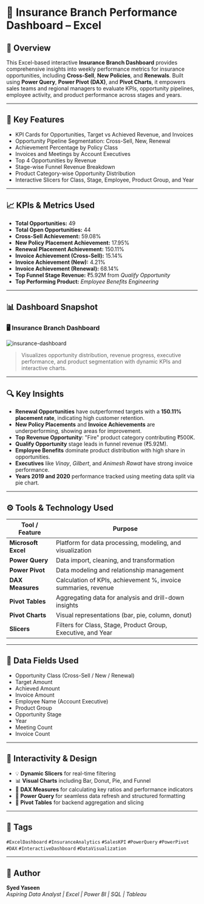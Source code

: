 # 🏢 Insurance Branch Performance Dashboard – Excel

## 📌 Overview  
This Excel-based interactive **Insurance Branch Dashboard** provides comprehensive insights into weekly performance metrics for insurance opportunities, including **Cross-Sell**, **New Policies**, and **Renewals**. Built using **Power Query**, **Power Pivot (DAX)**, and **Pivot Charts**, it empowers sales teams and regional managers to evaluate KPIs, opportunity pipelines, employee activity, and product performance across stages and years.

---

## 🧠 Key Features

- KPI Cards for Opportunities, Target vs Achieved Revenue, and Invoices  
- Opportunity Pipeline Segmentation: Cross-Sell, New, Renewal  
- Achievement Percentage by Policy Class  
- Invoices and Meetings by Account Executives  
- Top 4 Opportunities by Revenue  
- Stage-wise Funnel Revenue Breakdown  
- Product Category-wise Opportunity Distribution  
- Interactive Slicers for Class, Stage, Employee, Product Group, and Year

---

## 📈 KPIs & Metrics Used

- **Total Opportunities:** 49  
- **Total Open Opportunities:** 44  
- **Cross-Sell Achievement:** 59.08%  
- **New Policy Placement Achievement:** 17.95%  
- **Renewal Placement Achievement:** 150.11%  
- **Invoice Achievement (Cross-Sell):** 15.14%  
- **Invoice Achievement (New):** 4.21%  
- **Invoice Achievement (Renewal):** 68.14%  
- **Top Funnel Stage Revenue:** ₹5.92M from *Qualify Opportunity*  
- **Top Performing Product:** *Employee Benefits Engineering*

---

## 📊 Dashboard Snapshot

### 🖥️ Insurance Branch Dashboard
![insurance-dashboard](./Repot.JPG)

> Visualizes opportunity distribution, revenue progress, executive performance, and product segmentation with dynamic KPIs and interactive charts.

---

## 🔍 Key Insights

- **Renewal Opportunities** have outperformed targets with a **150.11% placement rate**, indicating high customer retention.
- **New Policy Placements** and **Invoice Achievements** are underperforming, showing areas for improvement.
- **Top Revenue Opportunity**: "Fire" product category contributing ₹500K.
- **Qualify Opportunity** stage leads in funnel revenue (₹5.92M).
- **Employee Benefits** dominate product distribution with high share in opportunities.
- **Executives** like *Vinay*, *Gilbert*, and *Animesh Rawat* have strong invoice performance.
- **Years 2019 and 2020** performance tracked using meeting data split via pie chart.

---

## ⚙️ Tools & Technology Used

| Tool / Feature      | Purpose                                                            |
|---------------------|--------------------------------------------------------------------|
| **Microsoft Excel** | Platform for data processing, modeling, and visualization          |
| **Power Query**     | Data import, cleaning, and transformation                         |
| **Power Pivot**     | Data modeling and relationship management                          |
| **DAX Measures**    | Calculation of KPIs, achievement %, invoice summaries, revenue     |
| **Pivot Tables**    | Aggregating data for analysis and drill-down insights              |
| **Pivot Charts**    | Visual representations (bar, pie, column, donut)                   |
| **Slicers**         | Filters for Class, Stage, Product Group, Executive, and Year       |

---

## 📁 Data Fields Used

- Opportunity Class (Cross-Sell / New / Renewal)  
- Target Amount  
- Achieved Amount  
- Invoice Amount  
- Employee Name (Account Executive)  
- Product Group  
- Opportunity Stage  
- Year  
- Meeting Count  
- Invoice Count  

---

## 🧰 Interactivity & Design

- 💡 **Dynamic Slicers** for real-time filtering  
- 📊 **Visual Charts** including Bar, Donut, Pie, and Funnel  
- 🧮 **DAX Measures** for calculating key ratios and performance indicators  
- 🔁 **Power Query** for seamless data refresh and structured formatting  
- 🧩 **Pivot Tables** for backend aggregation and slicing  

---

## 📌 Tags

`#ExcelDashboard` `#InsuranceAnalytics` `#SalesKPI` `#PowerQuery` `#PowerPivot` `#DAX` `#InteractiveDashboard` `#DataVisualization`

---

## 👤 Author

**Syed Yaseen**  
*Aspiring Data Analyst | Excel | Power BI | SQL | Tableau*


